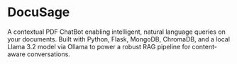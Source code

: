 # DocuSage
A contextual PDF ChatBot enabling intelligent, natural language queries on your documents. Built with Python, Flask, MongoDB, ChromaDB, and a local Llama 3.2 model via Ollama to power a robust RAG pipeline for content-aware conversations.
